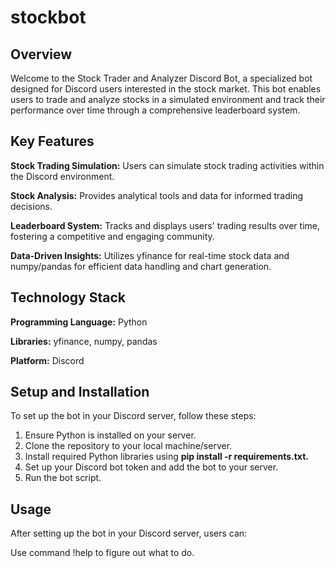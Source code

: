 # stockbot

## Overview
Welcome to the Stock Trader and Analyzer Discord Bot, a specialized bot designed for Discord users interested in the stock market. This bot enables users to trade and analyze stocks in a simulated environment and track their performance over time through a comprehensive leaderboard system.

## Key Features
**Stock Trading Simulation:** Users can simulate stock trading activities within the Discord environment.

**Stock Analysis:** Provides analytical tools and data for informed trading decisions.

**Leaderboard System:** Tracks and displays users' trading results over time, fostering a competitive and engaging community.

**Data-Driven Insights:** Utilizes yfinance for real-time stock data and numpy/pandas for efficient data handling and chart generation.

## Technology Stack
**Programming Language:** Python

**Libraries:** yfinance, numpy, pandas

**Platform:** Discord

## Setup and Installation
To set up the bot in your Discord server, follow these steps:

1. Ensure Python is installed on your server.
2. Clone the repository to your local machine/server.
3. Install required Python libraries using **pip install -r requirements.txt.**
4. Set up your Discord bot token and add the bot to your server.
5. Run the bot script.

## Usage
After setting up the bot in your Discord server, users can:

Use command !help to figure out what to do.
